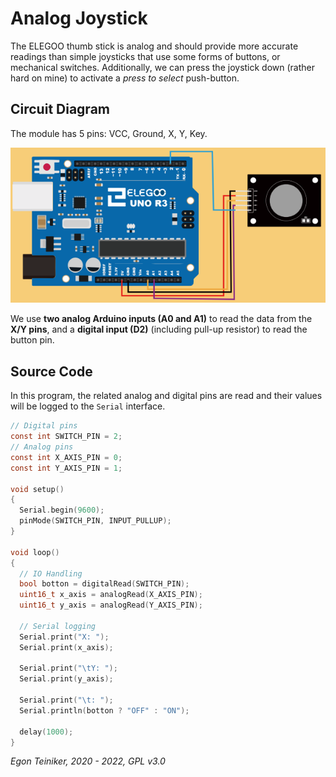 # Analog Joystick

The ELEGOO thumb stick is analog and should provide more accurate readings than simple joysticks that use some forms of buttons, 
or mechanical switches. Additionally, we can press the joystick down (rather hard on mine) to activate a _press to select_
push-button.

## Circuit Diagram 
The module has 5 pins: VCC, Ground, X, Y, Key. 

![Joystick](joystick_circuit_diagram.png)

We use **two analog Arduino inputs (A0 and A1)** to read the data from the **X/Y pins**, 
and a **digital input (D2)** (including pull-up resistor) to read the button pin.

## Source Code

In this program, the related analog and digital pins are read and their values
will be logged to the `Serial` interface.

```C
// Digital pins
const int SWITCH_PIN = 2;
// Analog pins 
const int X_AXIS_PIN = 0; 
const int Y_AXIS_PIN = 1; 

void setup() 
{
  Serial.begin(9600);
  pinMode(SWITCH_PIN, INPUT_PULLUP);
}

void loop() 
{
  // IO Handling
  bool botton = digitalRead(SWITCH_PIN); 
  uint16_t x_axis = analogRead(X_AXIS_PIN);
  uint16_t y_axis = analogRead(Y_AXIS_PIN);

  // Serial logging
  Serial.print("X: "); 
  Serial.print(x_axis);
  
  Serial.print("\tY: "); 
  Serial.print(y_axis);

  Serial.print("\t: ");
  Serial.println(botton ? "OFF" : "ON");
   
  delay(1000);
}
```

*Egon Teiniker, 2020 - 2022, GPL v3.0* 

